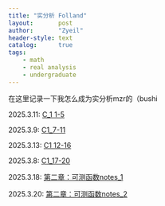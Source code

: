 ```yaml
---
title: "实分析 Folland"
layout:       post
author:       "Zyeil"
header-style: text
catalog:      true
tags:
    - math
    - real analysis
    - undergraduate
---
```


在这里记录一下我怎么成为实分析mzr的（bushi

2025.3.11: [C_1 1-5](https://drive.google.com/file/d/1E8ZcNtxRNQACYDgpi6xdoXn73QsurHXh/view?usp=sharing)

2025.3.9: [C1_7-11](https://drive.google.com/file/d/1QqlxpGmfmW2ol0zj7Vgbp6PsLGItNXC0/view?usp=sharing)

2025.3.13: [C1 12-16](https://drive.google.com/file/d/1jHEnO0dYkGTqhgxyFQT2qNN_Kzn8V7Zs/view?usp=sharing)

2025.3.8: [C1_17-20](https://drive.google.com/file/d/1o7d8Egu8hiVOcappNlEW0jSYzvGr74fk/view?usp=sharing)

2025.3.18: [第二章：可测函数notes_1](https://drive.google.com/file/d/1Io8qNGQMoRzw_fvC4q5bfABTqr5AaKg2/view?usp=sharing)

2025.3.20: [第二章：可测函数notes_2](https://drive.google.com/file/d/128kI3OgaU6u8rz8eTWnLOzA-Imq4VsnV/view?usp=sharing)
